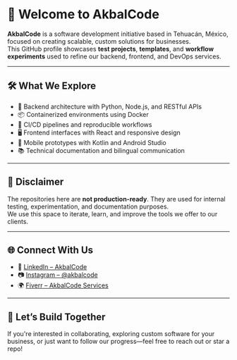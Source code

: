 # 🧩 Welcome to AkbalCode

**AkbalCode** is a software development initiative based in Tehuacán, México, focused on creating scalable, custom solutions for businesses.  
This GitHub profile showcases **test projects**, **templates**, and **workflow experiments** used to refine our backend, frontend, and DevOps services.

---

## 🛠️ What We Explore

- 🔧 Backend architecture with Python, Node.js, and RESTful APIs  
- 📦 Containerized environments using Docker  
- 🔄 CI/CD pipelines and reproducible workflows  
- 🖥️ Frontend interfaces with React and responsive design  
- 📱 Mobile prototypes with Kotlin and Android Studio  
- 📚 Technical documentation and bilingual communication

---

## 🚧 Disclaimer

The repositories here are **not production-ready**. They are used for internal testing, experimentation, and documentation purposes.  
We use this space to iterate, learn, and improve the tools we offer to our clients.

---

## 🌐 Connect With Us

- 💼 [LinkedIn – AkbalCode](https://www.linkedin.com/company/akbalcode)  
- 📷 [Instagram – @akbalcode](https://www.instagram.com/akbalcode)  
- 🌍 [Fiverr – AkbalCode Services](https://www.fiverr.com/akbalcode)

---

## 🤝 Let’s Build Together

If you're interested in collaborating, exploring custom software for your business, or just want to follow our progress—feel free to reach out or star a repo!

